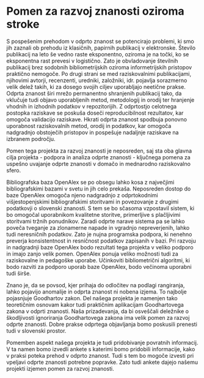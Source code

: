# Pomen za razvoj znanosti oziroma stroke

S pospešenim prehodom v odprto znanost se potencirajo problemi, ki smo jih zaznali ob prehodu iz klasičnih, papirnih publikacij v elektronske. Število publikacij na leto še vedno raste eksponentno, oziroma je na točki, ko se eksponentna rast prevesi v logistično. Zato je obvladovanje številnih publikacij brez sodobnih bibliometrijskih oziroma informetrijskih pristopov praktično nemogoče. Po drugi strani se med raziskovalnimi publikacijami, njihovimi avtorji, recenzenti, uredniki, založniki, idr. pojavlja sorazmerno velik delež takih, ki za dosego svojih ciljev uporabljajo neetične prakse.  Odprta znanost širi mrežo permanentno shranjenih publikacij tako, da vklučuje tudi objavo uporabljenih metod, metodologij in orodij ter hranjenje vhodnih in izhodnih podatkov v repozitorijih. Z odprtostjo celotnega postopka raziskave se poskuša doseči reproducibilnost rezultatov, kar omogoča validacijo raziskave. Hkrati odprta znanost spodbuja ponovno uporabnost raziskovalnih metod, orodij in podatkov, kar omogoča nadgradnjo obstoječih pristopov in pospešuje nadaljnje raziskave na izbranem področju.

Pomen tega projekta za razvoj znanosti je neposreden, saj sta oba glavna cilja projekta - podpora in analiza odprte znanosti - ključnega pomena za uspešno uvajanje odprte znanosti v domačo in mednarodno raziskovalno sfero. 

Bibliografska baza OpenAlex se po obsegu lahko kosa z največjimi bibliografskimi bazami v svetu in jih celo prekaša. Neposreden dostop do baze OpenAlex omogoča njeno nadgradnjo z odprtokodnimi višjestopenjskimi bibliografskimi storitvami in povezovanje z drugimi podatkovji o slovenski znanosti. S tem se bo sčasoma vzpostavil sistem, ki bo omogočal uporabnikom kvalitetne storitve, primerljive s plačljivimi storitvami tržnih ponudnikov.  Zaradi odprte narave sistema pa se lahko poveča tveganje za zlonamerne napade in vgradnjo nepreverjenih, lahko tudi neresničnih podatkov. Zato je nujna programska podpora, ki nenehno preverja konsistentnost in resničnost podatkov zapisanih v bazi. Pri razvoju in nadgradnji baze OpenAlex bodo rezultati tega projekta v veliko podporo in imajo zanjo velik pomen. OpenAlex ponuja veliko možnosti tudi za raziskovalne in pedagoške uporabe. Učinkoviti bibliometrični algoritmi, ki bodo razviti za podporo uporab baze OpenAlex, bodo večinoma uporabni tudi širše.

Znano je, da se povsod, kjer prihaja do odločitev na podlagi rangiranja, lahko pojavijo anomalije in odprta znanost ni nobena izjema. To najbolje pojasnjuje Goodhartov zakon. Del našega projekta je namenjen tako teoretičnim osnovam kakor tudi praktičnim aplikacijam Goodhartovega zakona v odprti znanosti. Naša prizadevanja, da bi osveščali deležnike o škodljivosti ignoriranja Goodhartovega zakona ima velik pomen za razvoj odprte znanosti. Dobre prakse odprtega objavljanja bomo poskusili prenesti tudi v slovenski prostor.

Pomemben aspekt našega projekta je tudi pridobivanje povratnih informacij. V ta namen bomo izvedli ankete s katerimi bomo pridobili informacije, kako v praksi poteka prehod v odprto znanost. Tudi s tem bo mogoče izvesti pri vpeljavi odprte znanosti potrebne popravke. Zato tudi ankete dajejo našemu projekti izjemen pomen za razvoj znanosti.




